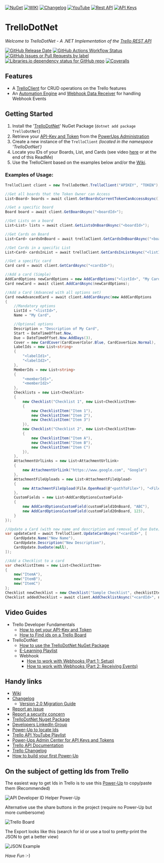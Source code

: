 [![NuGet](https://img.shields.io/badge/NuGet-blue?style=for-the-badge)](https://www.nuget.org/packages/TrelloDotNet)
[![WIKI](https://img.shields.io/badge/Wiki-brown?style=for-the-badge)](https://github.com/rwjdk/TrelloDotNet/wiki)
[![Changelog](https://img.shields.io/badge/-Changelog-darkgreen?style=for-the-badge)](https://github.com/rwjdk/TrelloDotNet/blob/main/Changelog.md)
[![YouTube](https://img.shields.io/badge/-YouTube-darkred?style=for-the-badge)](https://www.youtube.com/playlist?list=PLhGl0l5La4saguVChJ3jmlAXqFDkmYjdC)
[![Rest API](https://img.shields.io/badge/The_Trello_REST_API-gray?style=for-the-badge)](https://developer.atlassian.com/cloud/trello/rest/)
[![API Keys](https://img.shields.io/badge/Power--Ups_administration-purple?style=for-the-badge)](https://trello.com/power-ups/admin/)

# TrelloDotNet
_Welcome to TrelloDotNet - A .NET Implementation of the [Trello REST API](https://developer.atlassian.com/cloud/trello/rest)_

[![GitHub Release Date](https://img.shields.io/github/release-date/rwjdk/TrelloDotNet?style=for-the-badge&label=Last%20Release)](https://www.nuget.org/packages/TrelloDotNet)
[![GitHub Actions Workflow Status](https://img.shields.io/github/actions/workflow/status/rwjdk/TrelloDotNet/Build.yml?style=for-the-badge)](https://github.com/rwjdk/TrelloDotNet/actions)
[![GitHub Issues or Pull Requests by label](https://img.shields.io/github/issues/rwjdk/TrelloDotNet/bug?style=for-the-badge&label=Bugs)](https://github.com/rwjdk/TrelloDotNet/issues?q=is%3Aissue%20state%3Aopen%20label%3Abug)
[![Libraries.io dependency status for GitHub repo](https://img.shields.io/librariesio/github/rwjdk/TrelloDotNet?style=for-the-badge)](https://github.com/rwjdk/TrelloDotNet/network/dependencies)
[![Coveralls](https://img.shields.io/coverallsCoverage/github/rwjdk/TrelloDotNet?style=for-the-badge)](https://coveralls.io/github/rwjdk/TrelloDotNet)

## Features
- A [TrelloClient](https://github.com/rwjdk/TrelloDotNet/wiki/TrelloClient) for CRUD operations on the Trello features
- An [Automation Engine](https://github.com/rwjdk/TrelloDotNet/wiki/Automation-Engine) and [Webhook Data Receiver](https://github.com/rwjdk/TrelloDotNet/wiki/Webhook-Data-Receiver) for handling Webhook Events

## Getting Started
1. Install the '[TrelloDotNet](https://www.nuget.org/packages/TrelloDotNet)' NuGet Package (`dotnet add package TrelloDotNet`)
2. Retrieve your [API-Key and Token](https://youtu.be/ndLSAD3StH8) from the [PowerUps Administration](https://trello.com/power-ups/admin)
3. Create a new instance of the `TrelloClient` _(located in the namespace 'TrelloDotNet')_
4. Locate you IDs of your Boards, List, and Cards (see video [here](https://youtu.be/es84INLIiKI) or at the end of this ReadMe)
5. Use the TrelloClient based on the examples below and/or the [Wiki](https://github.com/rwjdk/TrelloDotNet/wiki).

### Examples of Usage:

```cs
TrelloClient client = new TrelloDotNet.TrelloClient("APIKEY", "TOKEN"); //IMPORTANT: Remember to NOT leave Key and Token in clear text!

//Get all boards that the Token Owner can Access
List<Board> boards = await client.GetBoardsCurrentTokenCanAccessAsync();

//Get a specific board
Board board = await client.GetBoardAsync("<boardId>");

//Get Lists on a board
List<List> lists = await client.GetListsOnBoardAsync("<boardId>");

//Get Cards on Board
List<Card> cardsOnBoard = await trelloClient.GetCardsOnBoardAsync("<boardId>");

//Get Cards in a specific List
List<Card> cardsInList = await trelloClient.GetCardsInListAsync("<listId>");

//Get a specific card
Card card = await client.GetCardAsync("<cardId>");

//Add a card (Simple)
AddCardOptions newCardOptions = new AddCardOptions("<listId>", "My Card", "My Card description");
Card newCard = await client.AddCardAsync(newCardOptions);

//Add a Card (Advanced with all options set)
Card newAdvancedCard = await client.AddCardAsync(new AddCardOptions
{
    //Mandatory options
    ListId = "<listId>",
    Name = "My Card",

    //Optional options
    Description = "Description of My Card",
    Start = DateTimeOffset.Now,
    Due = DateTimeOffset.Now.AddDays(3),
    Cover = new CardCover(CardCoverColor.Blue, CardCoverSize.Normal),
    LabelIds = new List<string>
    {
        "<labelId1>",
        "<labelId2>",
    },
    MemberIds = new List<string>
    {
        "<memberId1>",
        "<memberId2>"
    },
    Checklists = new List<Checklist>
    {
        new Checklist("Checklist 1", new List<ChecklistItem>
        {
            new ChecklistItem("Item 1"),
            new ChecklistItem("Item 2"),
            new ChecklistItem("Item 3")
        }),
        new Checklist("Checklist 2", new List<ChecklistItem>
        {
            new ChecklistItem("Item A"),
            new ChecklistItem("Item B"),
            new ChecklistItem("Item C")
        }),
    },
    AttachmentUrlLinks = new List<AttachmentUrlLink>
    {
        new AttachmentUrlLink("https://www.google.com", "Google")
    },
    AttachmentFileUploads = new List<AttachmentFileUpload>
    {
        new AttachmentFileUpload(File.OpenRead(@"<pathToFile>"), "<Filename>", "<FileDescription>")
    },
    CustomFields = new List<AddCardOptionsCustomField>
    {
        new AddCardOptionsCustomField(customField1OnBoard, "ABC"),
        new AddCardOptionsCustomField(customField2OnBoard, 123),
    }
});

//Update a Card (with new name and description and removal of Due Date)
var updateCard = await TrelloClient.UpdateCardAsync("<cardId>", [
    CardUpdate.Name("New Name"),
    CardUpdate.Description("New Description"),
    CardUpdate.DueDate(null),
]);

//Add a Checklist to a card
var checklistItems = new List<ChecklistItem>
{
    new("ItemA"),
    new("ItemB"),
    new("ItemC")
};
Checklist newChecklist = new Checklist("Sample Checklist", checklistItems);
Checklist addedChecklist = await client.AddChecklistAsync("<cardId>", newChecklist);

```

## Video Guides
- Trello Developer Fundamentals
  - [How to get your API-Key and Token](https://youtu.be/ndLSAD3StH8)
  - [How to Find ids on a Trello Board](https://youtu.be/es84INLIiKI)
- TrelloDotNet
  - [How to use the TrelloDotNet NuGet Package](https://youtu.be/tf47BCkieus)
  - [E-Learning Playlist](https://www.youtube.com/playlist?list=PLhGl0l5La4sZJxSCNYl0AfCagdRB_c8CD)
  - Webhook
    - [How to work with Webhooks (Part 1: Setup)](https://youtu.be/A3_B-SLBm_0)
    - [How to work with Webhooks (Part 2: Receiving Events)](https://youtu.be/GsGKDDvuq40)

## Handy links
- [Wiki](https://github.com/rwjdk/TrelloDotNet/wiki)
- [Changelog](https://github.com/rwjdk/TrelloDotNet/blob/main/Changelog.md)
  - [Version 2.0 Migration Guide](https://github.com/rwjdk/TrelloDotNet/issues/51)
- [Report an issue](https://github.com/rwjdk/TrelloDotNet/issues)
- [Report a security concern](https://github.com/rwjdk/TrelloDotNet/security)
- [TrelloDotNet Nuget Package](https://www.nuget.org/packages/TrelloDotNet) 
- [Developers LinkedIn Group](https://www.linkedin.com/groups/12847286/) 
- [Power-Up to locate Ids](https://trello.com/power-ups/646cc3622176aebf713bb7f8/api-developer-id-helper)
- [Trello API YouTube Playlist](https://www.youtube.com/playlist?list=PLhGl0l5La4saguVChJ3jmlAXqFDkmYjdC)
- [Power-Ups Admin Center for API Keys and Tokens](https://trello.com/power-ups/admin/)
- [Trello API Documentation](https://developer.atlassian.com/cloud/trello/rest)
- [Trello Changelog](https://developer.atlassian.com/cloud/trello/changelog/)
- [How to build your first Power-Up](https://www.youtube.com/watch?v=dLCkcQnwAQk&ab_channel=TrelloDevelopers)

## On the subject of getting Ids from Trello
The easiest way to get Ids in Trello is to use this [Power-Up](https://trello.com/power-ups/646cc3622176aebf713bb7f8/api-developer-id-helper) to copy/paste them (Recommended)

![API Developer ID Helper Power-Up](https://i.imgur.com/4FR6K2t.gif)

Alternative use the share buttons in the project (require no Power-Up but more cumbersome)

![Trello Board](https://i.imgur.com/D6vxkrm.png)

The Export looks like this (search for id or use a tool to pretty-print the JSON to get a better view)

![JSON Example](https://i.imgur.com/qDJgzNz.png)

*Have Fun* :-)

